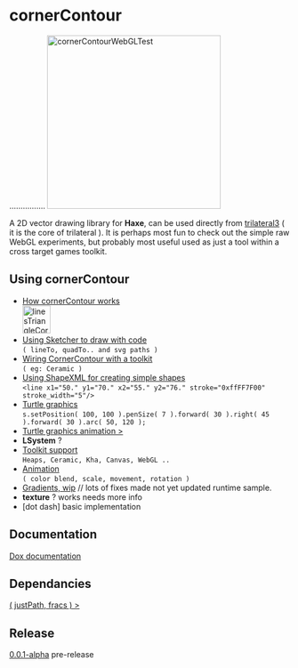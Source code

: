# cornerContour
................
<img width="312" alt="cornerContourWebGLTest" src="https://user-images.githubusercontent.com/20134338/129176704-f2efc633-e5bb-4c81-b6d3-4169be28bbad.png">

A 2D vector drawing library for **Haxe**, can be used directly from [trilateral3](https://github.com/nanjizal/trilateral3) ( it is the core of trilateral ).
It is perhaps most fun to check out the simple raw WebGL experiments, but probably most useful used as just a tool within a cross target games toolkit.
  
## Using cornerContour
- [How cornerContour works](readMore/workings.md#cornercontour-workings)  
  <img width="50" alt="linesTriangleCorners" src="https://user-images.githubusercontent.com/20134338/129178177-05f65df8-c780-40ab-829d-e92e0221fc7c.png">
- [Using Sketcher to draw with code](readMore/sketcher.md#sketcher---drawing-with-cornercontour)  
  ```( lineTo, quadTo.. and svg paths )```
- [Wiring CornerContour with a toolkit](readMore/withCeramic.md#wiring-up-to-toolkit)  
  ```( eg: Ceramic )```
- [Using ShapeXML for creating simple shapes](readMore/shapeXML.md#using-the-svg-shapexml-in-addition-to-path)  
  ```<line x1="50." y1="70." x2="55." y2="76." stroke="0xffFF7F00" stroke_width="5"/>```
- [Turtle graphics](readMore/turtle.md#using-sketcher-with-turtle-style-graphics)  
  ```s.setPosition( 100, 100 ).penSize( 7 ).forward( 30 ).right( 45 ).forward( 30 ).arc( 50, 120 );```
- [Turtle graphics animation > ](https://nanjizal.github.io/turtleAnimation/index.html)
- **LSystem** ?
- [Toolkit support](readMore/toolkits.md)  
  ```Heaps, Ceramic, Kha, Canvas, WebGL ..```
- [Animation](readMore/animation.md)  
  ```( color blend, scale, movement, rotation )```
- [Gradients, wip](readMore/gradients.md)  // lots of fixes made not yet updated runtime sample.
- **texture** ? works needs more info
- [dot dash] basic implementation
    
## Documentation
[ Dox documentation](https://nanjizal.github.io/cornerContour/pages/)
  
## Dependancies

[ ( justPath, fracs ) > ](readMore/dependancies.md)

## Release
[0.0.1-alpha](https://github.com/nanjizal/cornerContour/releases/tag/0.0.1-alpha) pre-release
